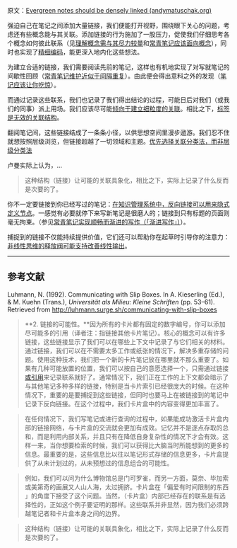 原文：[Evergreen notes should be densely linked (andymatuschak.org)](https://notes.andymatuschak.org/z2HUE4ABbQjUNjrNemvkTCsLa1LPDRuwh1tXC)

强迫自己在笔记之间添加大量链接，我们便能打开视野，围绕眼下关心的问题，考虑还有些概念能与其关联。添加链接的行为施加了一股压力，促使我们仔细思考各个概念如何彼此联系（见[理解概念需与其尽力较量](https://notes.andymatuschak.org/zX1WtJ4ouE8sjN1NgWHsGVg8ZnVfp5Kz74Vs)和[常青笔记应该面向概念](https://notes.andymatuschak.org/z6bci25mVUBNFdVWSrQNKr6u7AZ1jFzfTVbMF)），同时也实现了[精细编码](https://notes.andymatuschak.org/z3ZTBNhJddpewTBgbKAFy2cnSMBiJRpMZWsfB)，能更深入地内化这些想法。

为建立合适的链接，我们需要阅读先前的笔记，这样也有机地实现了对写就笔记的间歇性回顾（[常青笔记维护近似于间隔重复](https://notes.andymatuschak.org/z6yfTwYekzvBkVjeH7WBUrSAJhyGTMYDAyYW7)）。由此便会得出意料之外的发现（[笔记应该让你吃惊](https://notes.andymatuschak.org/z4KZ9973AoHhvM9Pj5Qrds48JXNbMEwVJmVRw)）。

而通过记录这些联系，我们也记录了我们得出结论的过程，可能日后对我们（或我们的同事）派上用场。我们应该尽可能[倾向于建立细粒度的关联](https://notes.andymatuschak.org/z68tVM68dEAuH4acs7HY6K76tTVzBdoBGKMZB)。相比之下，[标签是无效的关联结构](https://notes.andymatuschak.org/z3MzhvmesiD2htMaEFQJif7gJgyaHAQvKH49Z)。

翻阅笔记间，这些链接结成了一条条小径，以供思想空间里漫步遨游。我们忍不住就想按照层级浏览，但链接超越了一切领域和主题。[优先选择关联分类法，而非层级分类法](https://notes.andymatuschak.org/z29hLZHiVt7W2uss2uMpSZquAX5T6vaeSF6Cy)

卢曼实际上认为，...

> 这种结构（链接）让可能的关联具象化，相比之下，实际上记录了什么反而是次要的了。

你不一定要链接到你已经写过的笔记：[在知识管理系统中，反向链接可以用来隐式定义节点](https://notes.andymatuschak.org/z2newCwFfd6iZFyf9bgspkbyt1G8wbQxJVgTK)。一感觉有必要就停下来写新笔记是很磨人的；链接到只有标题的页面则毫无拘束。（参见[常青笔记实现顺畅而渐进的写作（「渐进写作」）](https://notes.andymatuschak.org/z6C5H4eYH2A4omfNLuUcDiKibQ1hZG2RGNZ97)）。

捕捉到的链接不仅能持续提供价值，它们还可以帮助你在起草时引导你的注意力：[非线性思维的释放阀可能支持改善线性输出](https://notes.andymatuschak.org/z3iT7pPmhbY8WtofoCccd58xtnhJUfkJPztGP)。

------

## 参考文献

Luhmann, N. (1992). Communicating with Slip Boxes. In A. Kieserling (Ed.), & M. Kuehn (Trans.), *Universität als Milieu: Kleine Schriften* (pp. 53–61). Retrieved from http://luhmann.surge.sh/communicating-with-slip-boxes

> **2. 链接的可能性。**因为所有的卡片都有固定的数字编号，你可以添加尽可能多的引用（译者注：指链接其他卡片笔记）。核心的概念可以有许多链接，这些链接显示了我们可以在哪些上下文中记录了与它们相关的材料。通过链接，我们可以在不需要太多工作或纸张的情况下，解决多重存储的问题。使用这种技术，我们把一个新的卡片笔记放在哪里就不那么重要了。如果有几种可能放置的位置，我们可以按自己的意愿选择一个，只需通过链接[或引用](https://notes.andymatuschak.org/z2HUE4ABbQjUNjrNemvkTCsLa1LPDRuwh1tXC)来记录联系就好了。通常情况下，我们正在工作的上下文都会暗示了与其他笔记多种多样的链接，特别是当卡片索引已经很庞大的时候。在这种情况下，重要的是要捕捉到这些链接，但同时也要马上在被链接到的笔记中记录下反向链接。在这个过程中，我们卡片盒中的内容变得更加丰富了。

> 在任何情况下，我们写笔记或进行查询的过程中，如果能成功激活卡片盒内部的链接网络，与卡片盒的交流就会更加有成效。记忆并不是逐点存取的总和，而是利用内部关系，并且只有在降低自身复杂性的情况下才会有效。这样一来，当你想要检索的时候，我们可以获得比大脑当时所能想到的更多的信息。最重要的是，这些信息比以往以笔记形式存储的信息更多，卡片盒提供了从未计划过的，从未预想过的信息组合的可能性。

> 例如，我们可以问为什么博物馆总是门可罗雀，而另一方面，莫奈、毕加索或美第奇的画展又人山人海，太过拥挤。卡片盒在「偏爱有时间限制的东西 」的角度下接受了这个问题。当然，（卡片盒）内部已经存在的联系是有选择性的，正如这个例子要证明的那样。这些联系并非显然，因为我们必须跨越笔记者和卡片盒本身之间的边界。

> 这种结构（链接）让可能的关联具象化，相比之下，实际上记录了什么反而是次要的了。